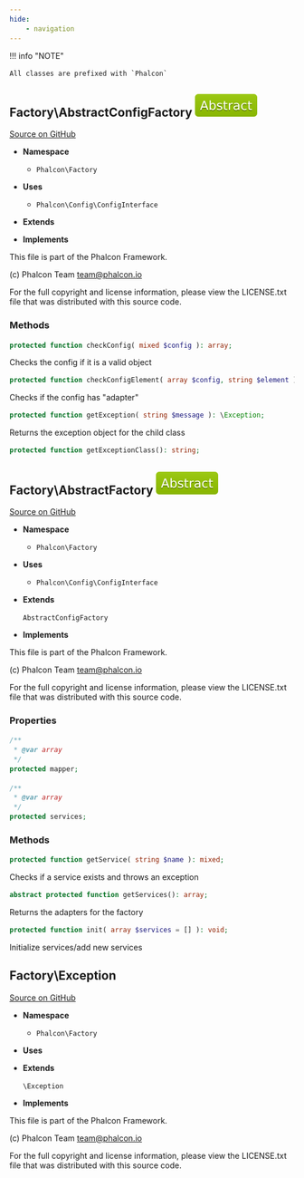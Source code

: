 ```yaml
---
hide:
    - navigation
---
```


!!! info "NOTE"

    All classes are prefixed with `Phalcon`



## Factory\AbstractConfigFactory ![Abstract](../assets/images/abstract-green.svg) 

[Source on GitHub](https://github.com/phalcon/cphalcon/blob/5.0.x/phalcon/Factory/AbstractConfigFactory.zep)


-   __Namespace__

    - `Phalcon\Factory`

-   __Uses__
    
    - `Phalcon\Config\ConfigInterface`

-   __Extends__
    

-   __Implements__
    

This file is part of the Phalcon Framework.

(c) Phalcon Team <team@phalcon.io>

For the full copyright and license information, please view the LICENSE.txt
file that was distributed with this source code.


### Methods

```php
protected function checkConfig( mixed $config ): array;
```
Checks the config if it is a valid object


```php
protected function checkConfigElement( array $config, string $element ): array;
```
Checks if the config has "adapter"


```php
protected function getException( string $message ): \Exception;
```
Returns the exception object for the child class


```php
protected function getExceptionClass(): string;
```





## Factory\AbstractFactory ![Abstract](../assets/images/abstract-green.svg) 

[Source on GitHub](https://github.com/phalcon/cphalcon/blob/5.0.x/phalcon/Factory/AbstractFactory.zep)


-   __Namespace__

    - `Phalcon\Factory`

-   __Uses__
    
    - `Phalcon\Config\ConfigInterface`

-   __Extends__
    
    `AbstractConfigFactory`

-   __Implements__
    

This file is part of the Phalcon Framework.

(c) Phalcon Team <team@phalcon.io>

For the full copyright and license information, please view the LICENSE.txt
file that was distributed with this source code.


### Properties
```php
/**
 * @var array
 */
protected mapper;

/**
 * @var array
 */
protected services;

```

### Methods

```php
protected function getService( string $name ): mixed;
```
Checks if a service exists and throws an exception


```php
abstract protected function getServices(): array;
```
Returns the adapters for the factory


```php
protected function init( array $services = [] ): void;
```
Initialize services/add new services




## Factory\Exception 

[Source on GitHub](https://github.com/phalcon/cphalcon/blob/5.0.x/phalcon/Factory/Exception.zep)


-   __Namespace__

    - `Phalcon\Factory`

-   __Uses__
    

-   __Extends__
    
    `\Exception`

-   __Implements__
    

This file is part of the Phalcon Framework.

(c) Phalcon Team <team@phalcon.io>

For the full copyright and license information, please view the LICENSE.txt
file that was distributed with this source code.

